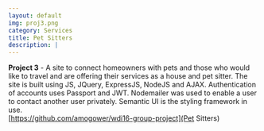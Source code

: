 ```yaml
---
layout: default
img: proj3.png
category: Services
title: Pet Sitters
description: |
---
```

<strong>Project 3</strong> - A site to connect homeowners with pets and those who would like to travel and are offering their services as a house and pet sitter.  The site is built using JS, JQuery, ExpressJS, NodeJS and AJAX.  Authentication of accounts uses Passport and JWT.  Nodemailer was used to enable a user to contact another user privately.  Semantic UI is the styling framework in use. <br>[https://github.com/amogower/wdi16-group-project](Pet Sitters)